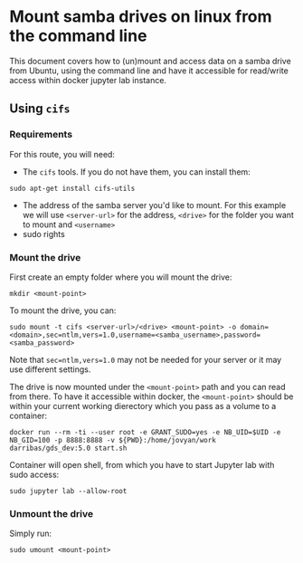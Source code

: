 # Mount samba drives on linux from the command line

This document covers how to (un)mount and access data on a samba drive from Ubuntu, using the command line and have it
accessible for read/write access within docker jupyter lab instance.

## Using `cifs`

### Requirements

For this route, you will need:

- The `cifs` tools. If you do not have them, you can install them:

```shell
sudo apt-get install cifs-utils
```

- The address of the samba server you'd like to mount. For this example we will use `<server-url>` for the address, `<drive>` for the folder you want to mount and `<username>` 
- sudo rights

### Mount the drive

First create an empty folder where you will mount the drive:

```shell
mkdir <mount-point>
```

To mount the drive, you can:

```shell
sudo mount -t cifs <server-url>/<drive> <mount-point> -o domain=<domain>,sec=ntlm,vers=1.0,username=<samba_username>,password=<samba_password>
```

Note that `sec=ntlm,vers=1.0` may not be needed for your server or it may use different settings.

The drive is now mounted under the `<mount-point>` path and you can read from there. To have it accessible within docker,
the `<mount-point>` should be within your current working dierectory which you pass as a volume to a container:

```shell
docker run --rm -ti --user root -e GRANT_SUDO=yes -e NB_UID=$UID -e NB_GID=100 -p 8888:8888 -v ${PWD}:/home/jovyan/work darribas/gds_dev:5.0 start.sh
```

Container will open shell, from which you have to start Jupyter lab with sudo access:

```shell
sudo jupyter lab --allow-root
```


### Unmount the drive

Simply run:

```shell
sudo umount <mount-point>
```
